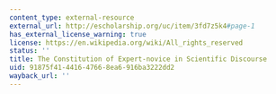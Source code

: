 ```yaml
---
content_type: external-resource
external_url: http://escholarship.org/uc/item/3fd7z5k4#page-1
has_external_license_warning: true
license: https://en.wikipedia.org/wiki/All_rights_reserved
status: ''
title: The Constitution of Expert-novice in Scientific Discourse
uid: 91875f41-4416-4766-8ea6-916ba3222dd2
wayback_url: ''
---
```

